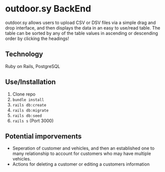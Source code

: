 # outdoor.sy BackEnd

outdoor.sy allows users to upload CSV or DSV files via a simple drag and drop interface, and then displays the data in an easy to use/read table. The table can be sorted by any of the table values in ascending or descending order by clicking the headings!

## Technology

Ruby on Rails, PostgreSQL

## Use/Installation

1. Clone repo
2. ```bundle install```
3. ```rails db:create```
4. ```rails db:migrate```
5. ```rails db:seed```
6. ```rails s``` (Port 3000)

## Potential imporvements

- Seperation of customer and vehicles, and then an established one to many relationship to account for customers who may have multiple vehicles.
- Actions for deleting a customer or editing a customers information